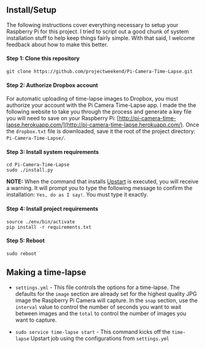 ## Install/Setup
The following instructions cover everything necessary to setup your Raspberry Pi for this project. I tried to script out a good chunk of system installation stuff to help keep things fairly simple. With that said, I welcome feedback about how to make this better.

#### Step 1: Clone this repository

```
git clone https://github.com/projectweekend/Pi-Camera-Time-Lapse.git
```

#### Step 2: Authorize Dropbox account
For automatic uploading of time-lapse images to Dropbox, you must authorize your account with the Pi Camera Time-Lapse app. I made the the following website to take you through the process and generate a key file you will need to save on your Raspberry Pi: [http://pi-camera-time-lapse.herokuapp.com/](http://pi-camera-time-lapse.herokuapp.com/). Once the `dropbox.txt` file is downloaded, save it the root of the project directory: `Pi-Camera-Time-Lapse/`.

#### Step 3: Install system requirements

```
cd Pi-Camera-Time-Lapse
sudo ./install.py
```

**NOTE:** When the command that installs [Upstart](http://upstart.ubuntu.com/) is executed, you will receive a warning. It will prompt you to type the following message to confirm the installation: `Yes, do as I say!`. You must type it exactly.


#### Step 4: Install project requirements

```
source ./env/bin/activate
pip install -r requirements.txt
```

#### Step 5: Reboot

```
sudo reboot
```

## Making a time-lapse

* `settings.yml` - This file controls the options for a time-lapse. The defaults for the `image` section are already set for the highest quality JPG image the Raspberry Pi Camera will capture. In the `snap` section, use the `interval` value to control the number of seconds you want to wait between images and the `total` to control the number of images you want to capture.

* `sudo service time-lapse start` - This command kicks off the `time-lapse` Upstart job using the configurations from `settings.yml`
